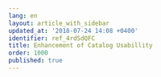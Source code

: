 ```yaml
---
lang: en
layout: article_with_sidebar
updated_at: '2018-07-24 14:08 +0400'
identifier: ref_4rdSdQFC
title: Enhancement of Catalog Usabillity
order: 1000
published: true
---
```

